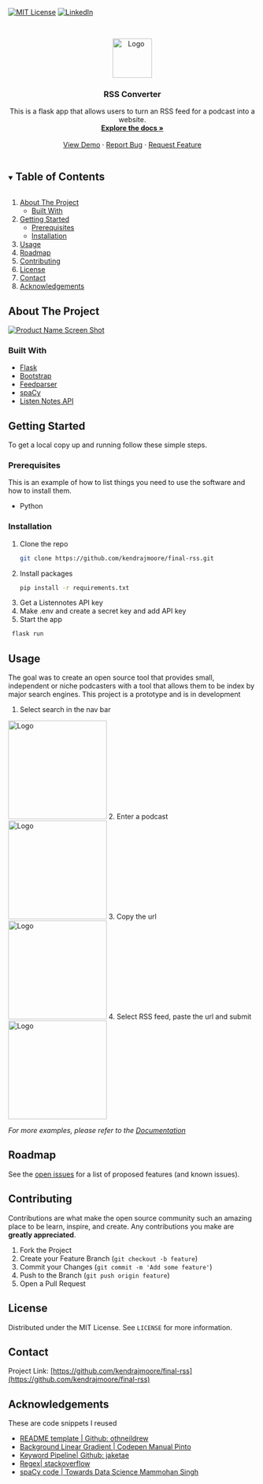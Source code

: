 
[![MIT License][license-shield]][license-url]
[![LinkedIn][linkedin-shield]][linkedin-url]



<!-- PROJECT LOGO -->
<br />
<p align="center">
  <a href="https://github.com/kendrajmoore/final-rss">
    <img src="https://i.ibb.co/R3YjLb1/microphone.png" alt="Logo" width="80" height="80">
  </a>

  <h3 align="center">RSS Converter</h3>

  <p align="center">
    This is a flask app that allows users to turn an RSS feed for a podcast into a website.
    <br />
    <a href="https://kendrajmoore.github.io/final-rss/"><strong>Explore the docs »</strong></a>
    <br />
    <br />
    <a href="https://final-rss-kjm.herokuapp.com/">View Demo</a>
    ·
    <a href="https://github.com/kendrajmoore/final-rss/issues">Report Bug</a>
    ·
    <a href="https://github.com/kendrajmoore/final-rss/issues">Request Feature</a>
  </p>
</p>



<!-- TABLE OF CONTENTS -->
<details open="open">
  <summary><h2 style="display: inline-block">Table of Contents</h2></summary>
  <ol>
    <li>
      <a href="#about-the-project">About The Project</a>
      <ul>
        <li><a href="#built-with">Built With</a></li>
      </ul>
    </li>
    <li>
      <a href="#getting-started">Getting Started</a>
      <ul>
        <li><a href="#prerequisites">Prerequisites</a></li>
        <li><a href="#installation">Installation</a></li>
      </ul>
    </li>
    <li><a href="#usage">Usage</a></li>
    <li><a href="#roadmap">Roadmap</a></li>
    <li><a href="#contributing">Contributing</a></li>
    <li><a href="#license">License</a></li>
    <li><a href="#contact">Contact</a></li>
    <li><a href="#acknowledgements">Acknowledgements</a></li>
  </ol>
</details>



<!-- ABOUT THE PROJECT -->
## About The Project

[![Product Name Screen Shot][product-screenshot]](https://i.ibb.co/GxzrX4R/Screen-Shot-2021-12-10-at-8-48-48-AM.png)


### Built With

* [Flask](https://flask.palletsprojects.com/en/2.0.x/)
* [Bootstrap](https://getbootstrap.com/)
* [Feedparser](https://pypi.org/project/feedparser/)
* [spaCy](https://spacy.io/)
* [Listen Notes API](https://www.listennotes.com/api)




<!-- GETTING STARTED -->
## Getting Started

To get a local copy up and running follow these simple steps.

### Prerequisites

This is an example of how to list things you need to use the software and how to install them.
* Python

### Installation

1. Clone the repo
   ```sh
   git clone https://github.com/kendrajmoore/final-rss.git
   ```
2. Install packages
   ```sh
   pip install -r requirements.txt
   ```
3. Get a Listennotes API key
4. Make .env and create a secret key and add API key
5. Start the app
  ```sh
   flask run
   ```


<!-- USAGE EXAMPLES -->
## Usage

The goal was to create an open source tool that provides small, independent or niche podcasters with a tool that allows them to be index by major search engines. This project is a prototype and is in development



1. Select search in the nav bar 
<img src="https://i.ibb.co/GxzrX4R/Screen-Shot-2021-12-10-at-8-48-48-AM.png" alt="Logo" width="200" height="200">
2. Enter a podcast
<img src="https://i.ibb.co/wpKxhR9/Screen-Shot-2021-12-12-at-10-20-13-PM.png" alt="Logo" width="200" height="200">
3. Copy the url
<img src="https://i.ibb.co/r0x4Ypr/Screen-Shot-2021-12-12-at-10-13-54-PM.png" alt="Logo" width="200" height="200">
4. Select RSS feed, paste the url and submit
<img src="https://i.ibb.co/LdcymSX/Screen-Shot-2021-12-12-at-10-25-38-PM.png" alt="Logo" width="200" height="200">

_For more examples, please refer to the [Documentation](https://kendrajmoore.github.io/final-rss/)_



<!-- ROADMAP -->
## Roadmap

See the [open issues](https://github.com/kendrajmoore/final-rss/issues) for a list of proposed features (and known issues).



<!-- CONTRIBUTING -->
## Contributing

Contributions are what make the open source community such an amazing place to be learn, inspire, and create. Any contributions you make are **greatly appreciated**.

1. Fork the Project
2. Create your Feature Branch (`git checkout -b feature`)
3. Commit your Changes (`git commit -m 'Add some feature'`)
4. Push to the Branch (`git push origin feature`)
5. Open a Pull Request



<!-- LICENSE -->
## License

Distributed under the MIT License. See `LICENSE` for more information.



<!-- CONTACT -->
## Contact

Project Link: [https://github.com/kendrajmoore/final-rss](https://github.com/kendrajmoore/final-rss)



<!-- ACKNOWLEDGEMENTS -->
## Acknowledgements
These are code snippets I reused 

* [README template | Github: othneildrew](https://github.com/othneildrew/Best-README-Template)
* [Background Linear Gradient | Codepen Manual Pinto](https://codepen.io/P1N2O/pen/pyBNzX)
* [Keyword Pipeline| Github: jaketae](https://github.com/jaketae/wordwise)
* [Regex| stackoverflow](https://stackoverflow.com/questions/3398852/using-python-remove-html-tags-formatting-from-a-string/3398894)
* [spaCy code | Towards Data Science Mammohan Singh](https://towardsdatascience.com/keyword-extraction-process-in-python-with-natural-language-processing-nlp-d769a9069d5c)






[license-shield]: https://img.shields.io/badge/License-MIT-yellow.svg
[license-url]: https://opensource.org/licenses/MIT
[linkedin-shield]: https://img.shields.io/badge/-LinkedIn-black.svg?style=for-the-badge&logo=linkedin&colorB=555
[linkedin-url]: https://www.linkedin.com/in/kendrajmoore/
[product-screenshot]: https://i.ibb.co/wKH4htP/Screen-Shot-2021-12-10-at-9-32-25-AM.png